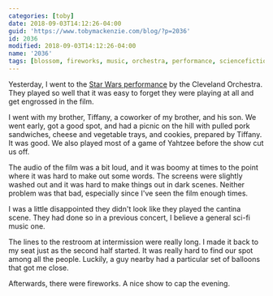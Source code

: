 ```yaml
---
categories: [toby]
date: 2018-09-03T14:12:26-04:00
guid: 'https://www.tobymackenzie.com/blog/?p=2036'
id: 2036
modified: 2018-09-03T14:12:26-04:00
name: '2036'
tags: [blossom, fireworks, music, orchestra, performance, sciencefiction, starwars]
---
```


Yesterday, I went to the [Star Wars performance](http://www.clevelandorchestra.com/18-blossom--summer/18-blossom-festival---concerts/2018-09-02-star-wars/?performanceNumber=16614) by the Cleveland Orchestra.<!--more-->  They played so well that it was easy to forget they were playing at all and get engrossed in the film.

I went with my brother, Tiffany, a coworker of my brother, and his son.  We went early, got a good spot, and had a picnic on the hill with pulled pork sandwiches, cheese and vegetable trays, and cookies, prepared by Tiffany.  It was good.  We also played most of a game of Yahtzee before the show cut us off.

The audio of the film was a bit loud, and it was boomy at times to the point where it was hard to make out some words.  The screens were slightly washed out and it was hard to make things out in dark scenes.  Neither problem was that bad, especially since I've seen the film enough times.

I was a little disappointed they didn't look like they played the cantina scene.  They had done so in a previous concert, I believe a general sci-fi music one.

The lines to the restroom at intermission were really long.  I made it back to my seat just as the second half started.  It was really hard to find our spot among all the people.  Luckily, a guy nearby had a particular set of balloons that got me close.

Afterwards, there were fireworks.  A nice show to cap the evening.
